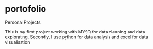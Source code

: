 # portofolio
Personal Projects 

This is my first project working with MYSQ for data cleaning and data explorating. Secondly, I use python for data analysis and excel for data visualisation
